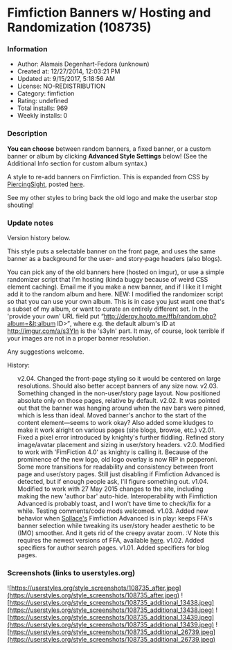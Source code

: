 # Fimfiction Banners w/ Hosting and Randomization (108735)

### Information
- Author: Alamais Degenhart-Fedora (unknown)
- Created at: 12/27/2014, 12:03:21 PM
- Updated at: 9/15/2017, 5:18:56 AM
- License: NO-REDISTRIBUTION
- Category: fimfiction
- Rating: undefined
- Total installs: 969
- Weekly installs: 0


### Description
<p><b>You can choose</b> between random banners, a fixed banner, or a custom banner or album by clicking <b>Advanced Style Settings</b> below!  (See the Additional Info section for custom album syntax.)</p>

<p>A style to re-add banners on Fimfiction.  This is expanded from CSS by <a href="https://www.fimfiction.net/user/PiercingSight">PiercingSight</a>, posted <a href="https://www.fimfiction.net/blog/419886/fixing-the-happening-adding-banners-back-to-fimfiction">here</a>.</p>

<p>See my other styles to bring back the old logo and make the userbar stop shouting!</p>

### Update notes
Version history below.

This style puts a selectable banner on the front page, and uses the same banner as a background for the user- and story-page headers (also blogs).

You can pick any of the old banners here (hosted on imgur), or use a simple randomizer script that I'm hosting (kinda buggy because of weird CSS element caching).  Email me if you make a new banner, and if I like it I might add it to the random album and here.  NEW: I modified the randomizer script so that you can use your own album.  This is in case you just want one that's a subset of my album, or want to curate an entirely different set.  In the 'provide your own' URL field put <q><a href="">http://derpy.hopto.me/ffb/random.php?album=&lt;album ID&gt;</a></q>, where e.g. the default album's ID at http://imgur.com/a/s3YIn is the 's3yIn' part.  It may, of course, look terrible if your images are not in a proper banner resolution.

Any suggestions welcome.

History:

<ul>
<it>v2.04.  Changed the front-page styling so it would be centered on large resolutions.  Should also better accept banners of any size now.
<it>v2.03.  Something changed in the non-user/story page layout.  Now positioned absolute only on those pages, relative by default.
<it>v2.02.  It was pointed out that the banner was hanging around when the nav bars were pinned, which is less than ideal.  Moved banner's anchor to the start of the content element—seems to work okay?  Also added some kludges to make it work alright on various pages (site blogs, browse, etc.)</it>
<it>v2.01.  Fixed a pixel error introduced by knighty's further fiddling.  Refined story image/avatar placement and sizing in user/story headers.</it>
<it>v2.0.  Modified to work with 'FimFiction 4.0' as knighty is calling it.  Because of the prominence of the new logo, old logo overlay is now RIP in pepperoni.  Some more transitions for readability and consistency between front page and user/story pages.  Still just disabling if Fimfiction Advanced is detected, but if enough people ask, I'll figure something out.</it>
<it>v1.04.  Modified to work with 27 May 2015 changes to the site, including making the new 'author bar' auto-hide.  Interoperability with Fimfiction Advanced is probably toast, and I won't have time to check/fix for a while.  Testing comments/code mods welcomed.</it>
<it>v1.03.  Added new behavior when <a href="http://www.fimfiction.net/user/Sollace">Sollace's</a> Fimfiction Advanced is in play: keeps FFA's banner selection while tweaking its user/story header aesthetic to be (IMO) smoother.  And it gets rid of the creepy avatar zoom.  :V  Note this requires the newest versions of FFA, available <a href="http://sta.sh/01pfv954kl8r">here</a>.</it>
<it>v1.02.  Added specifiers for author search pages.</it>
<it>v1.01.  Added specifiers for blog pages.</it></ul>

### Screenshots (links to userstyles.org)
![https://userstyles.org/style_screenshots/108735_after.jpeg](https://userstyles.org/style_screenshots/108735_after.jpeg)
![https://userstyles.org/style_screenshots/108735_additional_13438.jpeg](https://userstyles.org/style_screenshots/108735_additional_13438.jpeg)
![https://userstyles.org/style_screenshots/108735_additional_13439.jpeg](https://userstyles.org/style_screenshots/108735_additional_13439.jpeg)
![https://userstyles.org/style_screenshots/108735_additional_26739.jpeg](https://userstyles.org/style_screenshots/108735_additional_26739.jpeg)

